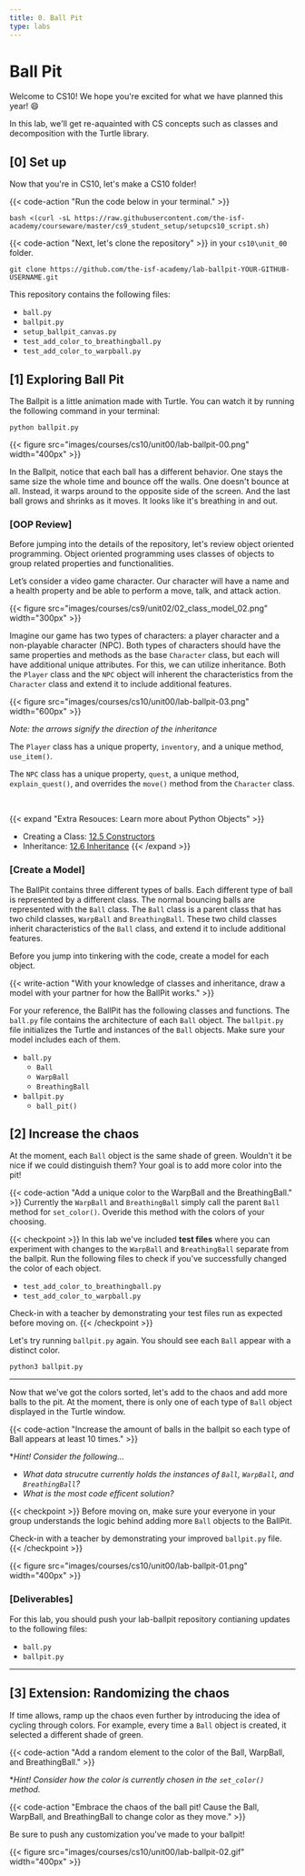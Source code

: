 ```yaml
---
title: 0. Ball Pit
type: labs
---
```


# Ball Pit

Welcome to CS10! We hope you're excited for what we have planned this year! 😄

In this lab, we'll get re-aquainted with CS concepts such as classes and decomposition with the Turtle library. 

## [0] Set up

Now that you're in CS10, let's make a CS10 folder!

{{< code-action  "Run the code below in your terminal." >}} 

```shell
bash <(curl -sL https://raw.githubusercontent.com/the-isf-academy/courseware/master/cs9_student_setup/setupcs10_script.sh)
```


{{< code-action "Next, let's clone the repository" >}} in your `cs10\unit_00` folder. 

```shell
git clone https://github.com/the-isf-academy/lab-ballpit-YOUR-GITHUB-USERNAME.git
```

This repository contains the following files:
- `ball.py`
- `ballpit.py`
- `setup_ballpit_canvas.py`
- `test_add_color_to_breathingball.py`
- `test_add_color_to_warpball.py`

## [1] Exploring Ball Pit

The Ballpit is a little animation made with Turtle. You can watch it by running the following command in your terminal:
 
```shell
python ballpit.py
```

{{< figure src="images/courses/cs10/unit00/lab-ballpit-00.png" width="400px" >}}

In the Ballpit, notice that each ball has a different behavior. One stays the same size the whole time and bounce off the walls. One doesn't bounce at all. Instead, it warps around to the opposite side of the screen. And the last ball grows and shrinks as it moves. It looks like it's breathing in and out.

### [OOP Review]

Before jumping into the details of the repository, let's review object oriented programming. Object oriented programming uses classes of objects to group related properties and functionalities.

Let’s consider a video game character. Our character will have a name and a health property and be able to perform a move, talk, and attack action. 

{{< figure src="images/courses/cs9/unit02/02_class_model_02.png" width="300px" >}}

Imagine our game has two types of characters: a player character and a non-playable character (NPC). Both types of characters should have the same properties and methods as the base `Character` class, but each will have additional unique attributes. For this, we can utilize inheritance. Both the `Player` class and the `NPC` object will inherent the characteristics from the `Character` class and extend it to include additional features. 


{{< figure src="images/courses/cs10/unit00/lab-ballpit-03.png" width="600px" >}}

*Note: the arrows signify the direction of the inheritance* 


The `Player` class has a unique property, `inventory`, and a unique method, `use_item()`. 

The `NPC` class has a unique property, `quest`, a unique method, `explain_quest()`, and overrides the `move()` method from the `Character` class. 

<br>

{{< expand "Extra Resouces: Learn more about Python Objects" >}}
- Creating a Class: [12.5 Constructors](http://programarcadegames.com/index.php?chapter=introduction_to_classes&lang=en#section_12_5)
- Inheritance: [12.6 Inheritance](http://programarcadegames.com/index.php?chapter=introduction_to_classes&lang=en#section_12_6)
{{< /expand >}}

### [Create a Model]

The BallPit contains three different types of balls. Each different type of ball is represented by a different class. The normal bouncing balls are represented with the `Ball` class. The `Ball` class is a parent class that has two child classes, `WarpBall` and `BreathingBall`. These two child classes inherit characteristics of the `Ball` class, and extend it to include additional features.  





Before you jump into tinkering with the code, create a model for each object. 

{{< write-action "With your knowledge of classes and inheritance, draw a model with your partner for how the BallPit works." >}}

For your reference, the BallPit has the following classes and functions. The `ball.py` file contains the architecture of each `Ball` object. The `ballpit.py` file initializes the Turtle and instances of the `Ball` objects. Make sure your model includes each of them.

- `ball.py`
    - `Ball`
    - `WarpBall`
    - `BreathingBall`
- `ballpit.py`
    - `ball_pit()`






## [2] Increase the chaos

At the moment, each `Ball` object is the same shade of green. Wouldn't it be nice if we could distinguish them? Your goal is to add more color into the pit!

{{< code-action "Add a unique color to the WarpBall and the BreathingBall." >}} Currently the `WarpBall` and `BreathingBall` simply call the parent `Ball` method for `set_color()`. Overide this method with the colors of your choosing. 

{{< checkpoint >}}
In this lab we've included **test files** where you can experiment with changes to the `WarpBall` and `BreathingBall` separate from the ballpit. Run the following files to check if you've successfully changed the color of each object.
- `test_add_color_to_breathingball.py`
- `test_add_color_to_warpball.py`

Check-in with a teacher by demonstrating your test files run as expected before moving on. 
{{< /checkpoint >}}

Let's try running `ballpit.py` again. You should see each `Ball` appear with a distinct color. 
```shell
python3 ballpit.py
```

<hr>

Now that we've got the colors sorted, let's add to the chaos and add more balls to the pit. At the moment, there is only one of each type of `Ball` object displayed in the Turtle window. 

{{< code-action "Increase the amount of balls in the ballpit so each type of Ball appears at least 10 times." >}}

**Hint! Consider the following...*
- *What data strucutre currently holds the instances of `Ball`, `WarpBall`, and `BreathingBall`?*
- *What is the most code efficent solution?*


{{< checkpoint >}}
Before moving on, make sure your everyone in your group understands the logic behind adding more `Ball` objects to the BallPit. 

Check-in with a teacher by demonstrating your improved `ballpit.py` file. 
{{< /checkpoint >}}

{{< figure src="images/courses/cs10/unit00/lab-ballpit-01.png" width="400px" >}}

### [Deliverables]

For this lab, you should push your lab-ballpit repository contianing updates to the following files:
- `ball.py`
- `ballpit.py`

<hr>

## [3] Extension: Randomizing the chaos

If time allows, ramp up the chaos even further by introducing the idea of cycling through colors. For example, every time a `Ball` object is created, it selected a different shade of green. 

{{< code-action "Add a random element to the color of the Ball, WarpBall, and BreathingBall." >}} 

**Hint! Consider how the color is currently chosen in the `set_color()` method.*


{{< code-action "Embrace the chaos of the ball pit! Cause the Ball, WarpBall, and BreathingBall to change color as they move." >}} 

Be sure to push any customization you've made to your ballpit!

{{< figure src="images/courses/cs10/unit00/lab-ballpit-02.gif" width="400px" >}}

